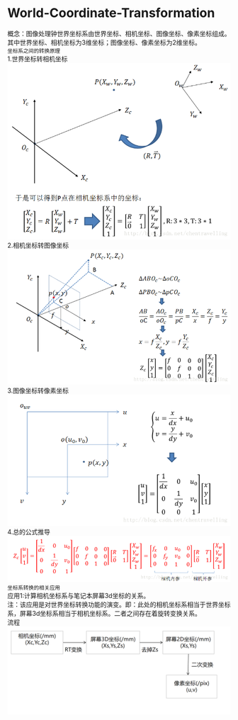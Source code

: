 # World-Coordinate-Transformation<br>
概念：图像处理钟世界坐标系由世界坐标、相机坐标、图像坐标、像素坐标组成。其中世界坐标、相机坐标为3维坐标；图像坐标、像素坐标为2维坐标。<br>
`坐标系之间的转换原理`<br>
1.世界坐标转相机坐标<br>
![Image text](https://github.com/fpeanut/World-Coordinate-Transformation/blob/main/img/1.png)<br>
2.相机坐标转图像坐标<br>
![Image text](https://github.com/fpeanut/World-Coordinate-Transformation/blob/main/img/2.png)<br>
3.图像坐标转像素坐标<br>
![Image text](https://github.com/fpeanut/World-Coordinate-Transformation/blob/main/img/3.png)<br>
4.总的公式推导<br>
![Image text](https://github.com/fpeanut/World-Coordinate-Transformation/blob/main/img/4.png)<br>
 `坐标系转换的相关应用`<br>
应用1:计算相机坐标系与笔记本屏幕3d坐标的关系。<br>
注：该应用是对世界坐标转换功能的演变。即：此处的相机坐标系相当于世界坐标系，屏幕3d坐标系相当于相机坐标系。二者之间存在着旋转变换关系。<br>
流程<br>
![Image text](https://github.com/fpeanut/World-Coordinate-Transformation/blob/main/img/5.jpg)<br>
